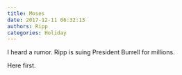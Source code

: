 ```yaml
---
title: Moses
date: 2017-12-11 06:32:13
authors: Ripp
categories: Holiday
---
```


 I heard a rumor. Ripp is suing President Burrell for millions.

Here first.